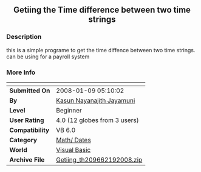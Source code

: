 ﻿<div align="center">

## Getiing the Time difference between two time strings


</div>

### Description

this is a simple programe to get the time diffence between two time strings. can be using for a payroll system
 
### More Info
 


<span>             |<span>
---                |---
**Submitted On**   |2008-01-09 05:10:02
**By**             |[Kasun Nayanajith Jayamuni](https://github.com/Planet-Source-Code/PSCIndex/blob/master/ByAuthor/kasun-nayanajith-jayamuni.md)
**Level**          |Beginner
**User Rating**    |4.0 (12 globes from 3 users)
**Compatibility**  |VB 6\.0
**Category**       |[Math/ Dates](https://github.com/Planet-Source-Code/PSCIndex/blob/master/ByCategory/math-dates__1-37.md)
**World**          |[Visual Basic](https://github.com/Planet-Source-Code/PSCIndex/blob/master/ByWorld/visual-basic.md)
**Archive File**   |[Getiing\_th209662192008\.zip](https://github.com/Planet-Source-Code/kasun-nayanajith-jayamuni-getiing-the-time-difference-between-two-time-strings__1-69890/archive/master.zip)








